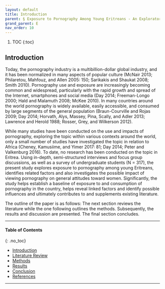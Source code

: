 ```yaml
---
layout: default
title: Introduction
parent: § Exposure to Pornography Among Young Eritreans - An Exploratory Study 
grand_parent: E 
nav_order: 10 
---
```

<style>
.dont-break-out {
  /* These are technically the same, but use both */
  overflow-wrap: break-word;
  word-wrap: break-word;

     -ms-word-break: break-all;
  /* This is the dangerous one in WebKit, as it breaks things wherever */
  word-break: break-all;
  /* Instead use this non-standard one: */
  word-break: break-word;
}

.youtube-container {
    position: relative;
    width: 100%;
    height: 0;
    padding-bottom: 56.25%;
}
.youtube-video {
    position: absolute;
    top: 0;
    left: 0;
    width: 100%;
    height: 100%;
}

</style>

<div class="dont-break-out" markdown="1">

1. TOC
{:toc}

## Introduction
Today, the pornography industry is a multibillion-dollar global industry, and it has been normalized in many aspects of popular culture (McNair 2013; Philaretou, Mahfouz, and Allen 2005: 150; Sarikakis and Shaukat 2008; Smith 2010). Pornography use and exposure are increasingly becoming common and widespread, particularly with the rapid growth and spread of the Internet, smartphones and social media (Day 2014; Freeman-Longo 2000; Hald and Malamuth 2008; McKee 2010). In many countries around the world pornography is widely available, easily accessible, and consumed by large segments of the general population (Braun-Courville and Rojas 2009; Day 2014; Horvath, Alys, Massey, Pina, Scally, and Adler 2013; Lawrence and Herold 1988; Rosser, Grey, and Wilkerson 2012).

While many studies have been conducted on the use and impacts of pornography, exploring the topic within various contexts around the world, only a small number of studies have investigated the topic in relation to Africa (Cheney, Kamusiime, and Yimer 2017: 81; Day 2014; Peter and Valkenburg 2016). To date, no research has been conducted on the topic in Eritrea. Using in-depth, semi-structured interviews and focus group discussions, as well as a survey of undergraduate students (N = 317), the present study explores exposure to pornography among young Eritreans, identifies related factors and also investigates the possible impact of viewing pornography on general attitudes toward women. Significantly, the study helps establish a baseline of exposure to and consumption of pornography in the country, helps reveal linked factors and identify possible influences and ultimately contributes to and supplements existing literature.

The outline of the paper is as follows: The next section reviews the literature while the one following outlines the methods. Subsequently, the results and discussion are presented. The final section concludes.

***

#### Table of Contents
{: .no_toc}

<ul><li> <a href="/docs/E/Exposure-to-Pornography-Among-Young-Eritreans-An-Exploratory-Study-1/">Introduction</a></li><li> <a href="/docs/E/Exposure-to-Pornography-Among-Young-Eritreans-An-Exploratory-Study-2/">Literature Review</a></li><li> <a href="/docs/E/Exposure-to-Pornography-Among-Young-Eritreans-An-Exploratory-Study-3/">Methods</a></li><li> <a href="/docs/E/Exposure-to-Pornography-Among-Young-Eritreans-An-Exploratory-Study-4/">Results</a></li><li> <a href="/docs/E/Exposure-to-Pornography-Among-Young-Eritreans-An-Exploratory-Study-5/">Conclusion</a></li><li> <a href="/docs/E/Exposure-to-Pornography-Among-Young-Eritreans-An-Exploratory-Study-6/">References</a></li></ul>

***

</div>

